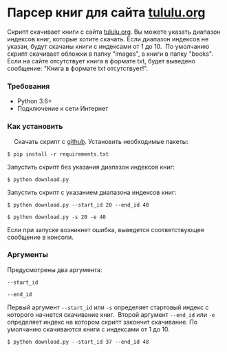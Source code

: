 # Парсер книг для сайта [tululu.org](https://tululu.org)
Скрипт скачивает книги с сайта [tululu.org](https://tululu.org). Вы можете указать диапазон индексов книг, которые хотите скачать. Если диапазон индексов не указан, будут скачаны книги с индексами от 1 до 10.  По умолчанию скрипт скачивает обложки в папку "images", а книги в папку "books". 
Если на сайте отсутствует книга в формате txt, будет выведено сообщение: "Книга в формате txt отсутствует!".

### Требования
- Python 3.6+
- Подключение к сети Интернет

### Как установить
    
Скачать скрипт с [github](https://github.com/dumbturtle/verstka_3). Установить необходимые пакеты: 
     
```
$ pip install -r requirements.txt
```

Запустить скрипт без указания диапазон индексов книг:

```
$ python download.py
```
Запустить скрипт с указанием диапазона индексов книг:

```
$ python download.py --start_id 20 --end_id 40
```
```
$ python download.py -s 20 -e 40
```

Если при запуске возникнет ошибка, выведется соответствующее сообщение в консоли.

### Аргументы

Предусмотрены два аргумента:

```
--start_id
```
```
--end_id
```

Первый аргумент `--start_id` или `-s` определяет стартовый индекс с которого начнется скачивание книг. 
Второй аргумент `--end_id` или `-e` определяет индекс на котором скрипт закончит скачивание. По умолчанию скачиваются книги с индексами от 1 до 10.
```
$ python download.py --start_id 37 --end_id 48
```